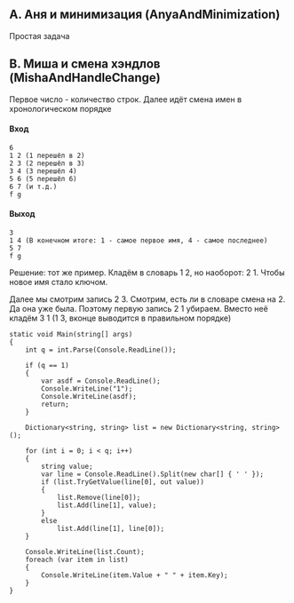 ## A. Аня и минимизация (AnyaAndMinimization)
Простая задача

## B. Миша и смена хэндлов (MishaAndHandleChange)
Первое число - количество строк. Далее идёт смена имен в хронологическом порядке
#### Вход
```
6
1 2	(1 перешёл в 2)
2 3	(2 перешёл в 3)
3 4	(3 перешёл 4)
5 6	(5 перешёл 6)
6 7	(и т.д.)
f g
```
#### Выход
```
3
1 4	(В конечном итоге: 1 - самое первое имя, 4 - самое последнее)
5 7	
f g
```
Решение: тот же пример. Кладём в словарь 1 2, но наоборот: 2 1. Чтобы новое имя стало ключом. 

Далее мы смотрим запись 2 3. Смотрим, есть ли в словаре смена на 2. Да она уже была. Поэтому первую запись 2 1 убираем. Вместо неё кладём 3 1 (1 3, вконце выводится в правильном порядке)
```
static void Main(string[] args)
{
	int q = int.Parse(Console.ReadLine());

	if (q == 1)
	{
		var asdf = Console.ReadLine();
		Console.WriteLine("1");
		Console.WriteLine(asdf);
		return;
	}

	Dictionary<string, string> list = new Dictionary<string, string>();

	for (int i = 0; i < q; i++)
	{
		string value;
		var line = Console.ReadLine().Split(new char[] { ' ' });
		if (list.TryGetValue(line[0], out value))
		{
			list.Remove(line[0]);
			list.Add(line[1], value);
		}
		else
			list.Add(line[1], line[0]);
	}

	Console.WriteLine(list.Count);
	foreach (var item in list)
	{
		Console.WriteLine(item.Value + " " + item.Key);
	}
}
```
